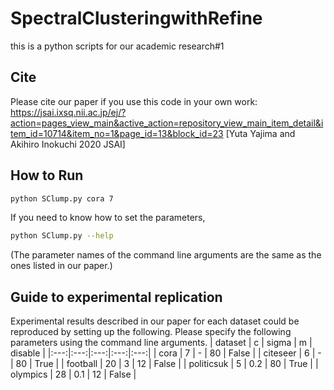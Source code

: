 # SpectralClusteringwithRefine

this is a python scripts for our academic research#1


## Cite
Please cite our paper if you use this code in your own work: https://jsai.ixsq.nii.ac.jp/ej/?action=pages_view_main&active_action=repository_view_main_item_detail&item_id=10714&item_no=1&page_id=13&block_id=23
[Yuta Yajima and Akihiro Inokuchi 2020 JSAI]


## How to Run
```bash
python SClump.py cora 7
```
If you need to know how to set the parameters, 
```bash
python SClump.py --help
```
(The parameter names of the command line arguments are the same as the ones listed in our paper.)

## Guide to experimental replication
Experimental results described in our paper for each dataset could be reproduced by setting up the following.
Please specify the following parameters using the command line arguments.
| dataset | c | sigma | m | disable |
|:---:|:---:|:---:|:---:|:---:|
| cora | 7 | - | 80 | False |
| citeseer | 6 | - | 80 | True |
| football | 20 | 3 | 12 | False |
| politicsuk | 5 | 0.2 | 80 | True |
| olympics | 28 | 0.1 | 12 | False |

